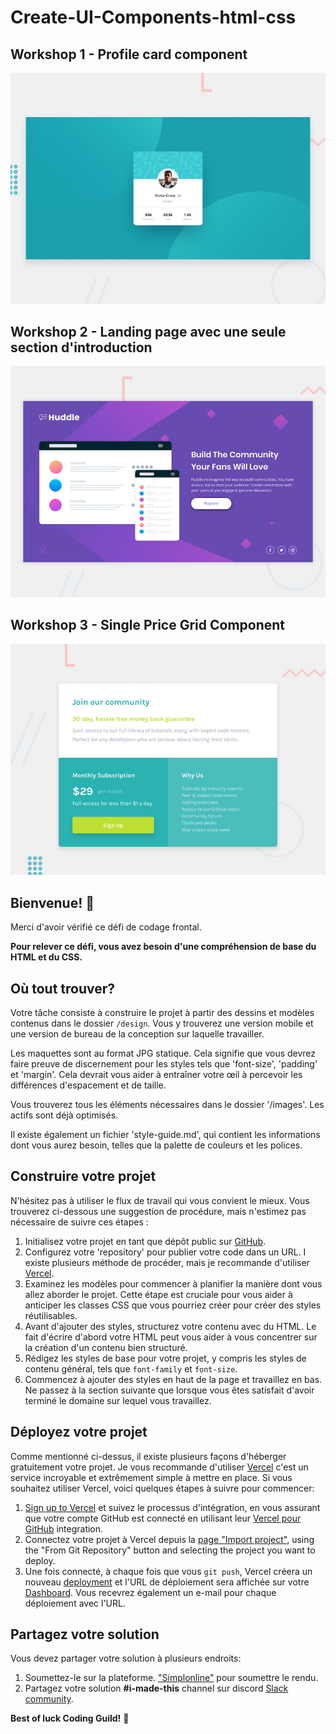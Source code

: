# Create-UI-Components-html-css

## Workshop 1 - Profile card component

![Aperçu de la conception pour - Profile card component](workshop-1/design/desktop-preview.jpg)

## Workshop 2 - Landing page avec une seule section d'introduction

![Aperçu de la conception pour - Landing page avec une seule section d'introduction](workshop-2/design/desktop-preview.jpg)

## Workshop 3 - Single Price Grid Component

![Aperçu de la conception pour - Single Price Grid Component](workshop-3/design/desktop-preview.jpg)

## Bienvenue! 👋

Merci d'avoir vérifié ce défi de codage frontal.

**Pour relever ce défi, vous avez besoin d'une compréhension de base du HTML et du CSS.**

## Où tout trouver?

Votre tâche consiste à construire le projet à partir des dessins et modèles contenus dans le dossier `/design`. Vous y trouverez une version mobile et une version de bureau de la conception sur laquelle travailler.

Les maquettes sont au format JPG statique. Cela signifie que vous devrez faire preuve de discernement pour les styles tels que 'font-size', 'padding' et 'margin'. Cela devrait vous aider à entraîner votre œil à percevoir les différences d'espacement et de taille.

Vous trouverez tous les éléments nécessaires dans le dossier '/images'. Les actifs sont déjà optimisés.

Il existe également un fichier 'style-guide.md', qui contient les informations dont vous aurez besoin, telles que la palette de couleurs et les polices.

## Construire votre projet

N'hésitez pas à utiliser le flux de travail qui vous convient le mieux. Vous trouverez ci-dessous une suggestion de procédure, mais n'estimez pas nécessaire de suivre ces étapes :

1. Initialisez votre projet en tant que dépôt public sur [GitHub](https://github.com/).
2. Configurez votre 'repository' pour publier votre code dans un URL. I existe plusieurs méthode de procéder, mais je recommande d'utiliser [Vercel](https://bit.ly/fem-vercel).
3. Examinez les modèles pour commencer à planifier la manière dont vous allez aborder le projet. Cette étape est cruciale pour vous aider à anticiper les classes CSS que vous pourriez créer pour créer des styles réutilisables.
4. Avant d'ajouter des styles, structurez votre contenu avec du HTML. Le fait d'écrire d'abord votre HTML peut vous aider à vous concentrer sur la création d'un contenu bien structuré.
5. Rédigez les styles de base pour votre projet, y compris les styles de contenu général, tels que `font-family` et `font-size`.
6. Commencez à ajouter des styles en haut de la page et travaillez en bas. Ne passez à la section suivante que lorsque vous êtes satisfait d'avoir terminé le domaine sur lequel vous travaillez.

## Déployez votre projet

Comme mentionné ci-dessus, il existe plusieurs façons d'héberger gratuitement votre projet. Je vous recommande d'utiliser [Vercel](https://bit.ly/fem-vercel) c'est un service incroyable et extrêmement simple à mettre en place. Si vous souhaitez utiliser Vercel, voici quelques étapes à suivre pour commencer: 

1. [Sign up to Vercel](https://bit.ly/fem-vercel-signup) et suivez le processus d'intégration, en vous assurant que votre compte GitHub est connecté en utilisant leur [Vercel pour GitHub](https://vercel.com/docs/v2/git-integrations/vercel-for-github) integration.
2. Connectez votre projet à Vercel depuis la [page "Import project"](https://vercel.com/import), using the "From Git Repository" button and selecting the project you want to deploy.
3. Une fois connecté, à chaque fois que vous `git push`, Vercel créera un nouveau [deployment](https://vercel.com/docs/v2/platform/deployments) et l'URL de déploiement sera affichée sur votre [Dashboard](https://vercel.com/dashboard). Vous recevrez également un e-mail pour chaque déploiement avec l'URL.

## Partagez votre solution

Vous devez partager votre solution à plusieurs endroits:

1. Soumettez-le sur la plateforme. ["Simplonline"](https://simplonline.co/briefs/f8201384-c766-4df9-811c-fd45b8878f16) pour soumettre le rendu.
2. Partagez votre solution **#i-made-this** channel sur discord [Slack community](https://discord.com/channels/796004789359476736/797776487998685214).

**Best of luck Coding Guild!** 🚀
